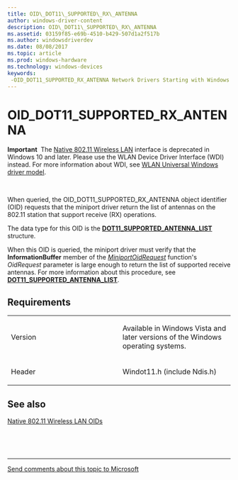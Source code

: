 ```yaml
---
title: OID\_DOT11\_SUPPORTED\_RX\_ANTENNA
author: windows-driver-content
description: OID\_DOT11\_SUPPORTED\_RX\_ANTENNA
ms.assetid: 03159f85-e69b-4510-b429-507d1a2f517b
ms.author: windowsdriverdev
ms.date: 08/08/2017
ms.topic: article
ms.prod: windows-hardware
ms.technology: windows-devices
keywords: 
 -OID_DOT11_SUPPORTED_RX_ANTENNA Network Drivers Starting with Windows Vista
---
```


# OID\_DOT11\_SUPPORTED\_RX\_ANTENNA


**Important**  The [Native 802.11 Wireless LAN](https://msdn.microsoft.com/library/windows/hardware/ff560690) interface is deprecated in Windows 10 and later. Please use the WLAN Device Driver Interface (WDI) instead. For more information about WDI, see [WLAN Universal Windows driver model](https://msdn.microsoft.com/library/windows/hardware/dn897672).

 

When queried, the OID\_DOT11\_SUPPORTED\_RX\_ANTENNA object identifier (OID) requests that the miniport driver return the list of antennas on the 802.11 station that support receive (RX) operations.

The data type for this OID is the [**DOT11\_SUPPORTED\_ANTENNA\_LIST**](https://msdn.microsoft.com/library/windows/hardware/ff548788) structure.

When this OID is queried, the miniport driver must verify that the **InformationBuffer** member of the [*MiniportOidRequest*](https://msdn.microsoft.com/library/windows/hardware/ff559416) function's *OidRequest* parameter is large enough to return the list of supported receive antennas. For more information about this procedure, see [**DOT11\_SUPPORTED\_ANTENNA\_LIST**](https://msdn.microsoft.com/library/windows/hardware/ff548788).

Requirements
------------

<table>
<colgroup>
<col width="50%" />
<col width="50%" />
</colgroup>
<tbody>
<tr class="odd">
<td><p>Version</p></td>
<td><p>Available in Windows Vista and later versions of the Windows operating systems.</p></td>
</tr>
<tr class="even">
<td><p>Header</p></td>
<td>Windot11.h (include Ndis.h)</td>
</tr>
</tbody>
</table>

## See also


[Native 802.11 Wireless LAN OIDs](https://msdn.microsoft.com/library/windows/hardware/ff560691)

 

 


--------------------
[Send comments about this topic to Microsoft](mailto:wsddocfb@microsoft.com?subject=Documentation%20feedback%20%5Bnetvista\netvista%5D:%20OID_DOT11_SUPPORTED_RX_ANTENNA%20%20RELEASE:%20%288/8/2017%29&body=%0A%0APRIVACY%20STATEMENT%0A%0AWe%20use%20your%20feedback%20to%20improve%20the%20documentation.%20We%20don't%20use%20your%20email%20address%20for%20any%20other%20purpose,%20and%20we'll%20remove%20your%20email%20address%20from%20our%20system%20after%20the%20issue%20that%20you're%20reporting%20is%20fixed.%20While%20we're%20working%20to%20fix%20this%20issue,%20we%20might%20send%20you%20an%20email%20message%20to%20ask%20for%20more%20info.%20Later,%20we%20might%20also%20send%20you%20an%20email%20message%20to%20let%20you%20know%20that%20we've%20addressed%20your%20feedback.%0A%0AFor%20more%20info%20about%20Microsoft's%20privacy%20policy,%20see%20http://privacy.microsoft.com/default.aspx. "Send comments about this topic to Microsoft")


